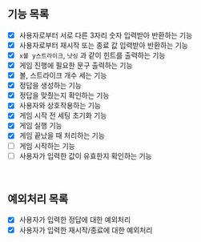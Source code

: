 ## 기능 목록

- [x] 사용자로부터 서로 다른 3자리 숫자 입력받아 반환하는 기능
- [x] 사용자로부터 재시작 또는 종료 값 입력받아 반환하는 기능
- [x] `x볼 y스트라이크`, `낫싱` 과 같이 힌트를 출력하는 기능
- [x] 게임 진행에 필요한 문구 출력하는 기능
- [x] 볼, 스트라이크 개수 세는 기능
- [x] 정답을 생성하는 기능
- [x] 정답을 맞췄는지 확인하는 기능
- [x] 사용자와 상호작용하는 기능
- [x] 게임 시작 전 세팅 초기화 기능
- [x] 게임 실행 기능
- [x] 게임 끝났을 때 처리하는 기능
- [ ] 게임 시작하는 기능
- [ ] 사용자가 입력한 값이 유효한지 확인하는 기능

<br>

## 예외처리 목록

- [x] 사용자가 입력한 정답에 대한 예외처리
- [x] 사용자가 입력한 재시작/종료에 대한 예외처리